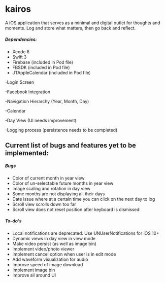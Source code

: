 # kairos
A iOS application that serves as a minimal and digital outlet for thoughts and moments. Log and store what matters, then go back and reflect.

##### Dependencies:
* Xcode 8
* Swift 3
* Firebase (included in Pod file)
* FBSDK (included in Pod file)
* JTAppleCalendar (included in Pod file)

-Login Screen

-Facebook Integration

-Navigation Hierarchy (Year, Month, Day)

-Calendar

-Day View (UI needs improvement)

-Logging process (persistence needs to be completed)



## Current list of bugs and features yet to be implemented:
##### Bugs
* Color of current month in year view
* Color of un-selectable future months in year view
* Image scaling and rotation in day view
* Some months are not displaying all their days
* Date issue where at a certain time you can click on the next day to log
* Scroll view scrolls down too far
* Scroll view does not reset position after keyboard is dismissed

##### To-do's
* Local notifications are deprecated. Use UNUserNotifications for iOS 10+
* Dynamic views in day view in view mode
* Make video persist (as well as image bin)
* Implement video/photo viewer
* Implement cancel option when user is in edit mode
* Add waveform visualization for audio
* Improve speed of image download
* Implement image bin
* Improve all around UI
